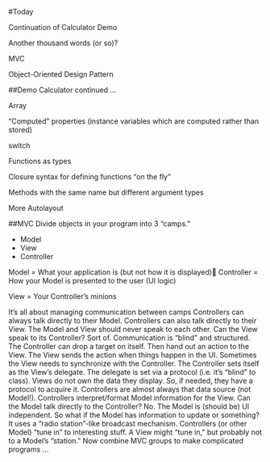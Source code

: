
#Today

Continuation of Calculator Demo

Another thousand words (or so)?

MVC

Object-Oriented Design Pattern


##Demo
Calculator continued …
 
Array<T>
 
“Computed” properties (instance variables which are computed rather than stored)
 
switch
 
Functions as types
 
Closure syntax for defining functions “on the fly”
 
Methods with the same name but different argument types
 
More Autolayout


##MVC 
Divide objects in your program into 3 “camps.”
- Model
- View
- Controller


Model = What your application is (but not how it is displayed) Controller = How your Model is presented to the user (UI logic)
 
View = Your Controller’s minions

 It’s all about managing communication between camps
  Controllers can always talk directly to their Model.
  Controllers can also talk directly to their View.
  The Model and View should never speak to each other.
  Can the View speak to its Controller?
  Sort of. Communication is “blind” and structured.
  The Controller can drop a target on itself.
  Then hand out an action to the View.
  The View sends the action when things happen in the UI.
  Sometimes the View needs to synchronize with the Controller.
  The Controller sets itself as the View’s delegate.
  The delegate is set via a protocol (i.e. it’s “blind” to class).
  Views do not own the data they display.
  So, if needed, they have a protocol to acquire it.
  Controllers are almost always that data source (not Model!).
  Controllers interpret/format Model information for the View.
  Can the Model talk directly to the Controller?
  No. The Model is (should be) UI independent.
  So what if the Model has information to update or something?
  It uses a “radio station”-like broadcast mechanism.
  Controllers (or other Model) “tune in” to interesting stuff.
  A View might “tune in,” but probably not to a Model’s “station.”
  Now combine MVC groups to make complicated programs ...
